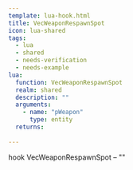 ```yaml
---
template: lua-hook.html
title: VecWeaponRespawnSpot
icon: lua-shared
tags:
  - lua
  - shared
  - needs-verification
  - needs-example
lua:
  function: VecWeaponRespawnSpot
  realm: shared
  description: ""
  arguments:
    - name: "pWeapon"
      type: entity
  returns:
    
---
```


<div class="lua__search__keywords">
hook VecWeaponRespawnSpot &#x2013; ""
</div>

